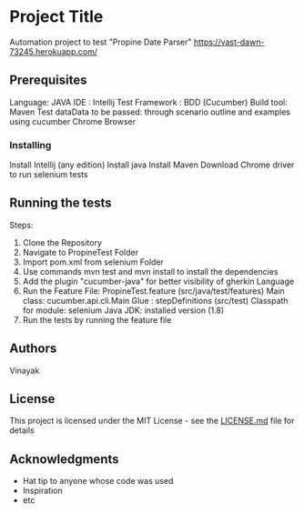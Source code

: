 # Project Title
Automation project to test "Propine Date Parser"
https://vast-dawn-73245.herokuapp.com/

## Prerequisites
Language: JAVA
IDE  : Intellij
Test Framework : BDD (Cucumber)
Build tool: Maven
Test dataData to be passed: through scenario outline and examples using cucumber
Chrome Browser

### Installing
Install Intellij (any edition)
Install java
Install Maven
Download Chrome driver to run selenium tests

## Running the tests
Steps:
1. Clone the Repository
2. Navigate to PropineTest Folder
3. Import pom.xml from selenium Folder
4. Use commands mvn test and mvn install to install the dependencies
5. Add the plugin "cucumber-java" for better visibility of gherkin Language
6. Run the Feature File: PropineTest.feature (src/java/test/features)
    Main class: cucumber.api.cli.Main
    Glue : stepDefinitions (src/test)
    Classpath for module: selenium
    Java JDK: installed version (1.8)
7. Run the tests by running the feature file    


## Authors
Vinayak

## License

This project is licensed under the MIT License - see the [LICENSE.md](LICENSE.md) file for details

## Acknowledgments

* Hat tip to anyone whose code was used
* Inspiration
* etc

